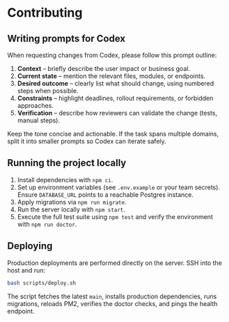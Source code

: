 # Contributing

## Writing prompts for Codex
When requesting changes from Codex, please follow this prompt outline:

1. **Context** – briefly describe the user impact or business goal.
2. **Current state** – mention the relevant files, modules, or endpoints.
3. **Desired outcome** – clearly list what should change, using numbered steps when possible.
4. **Constraints** – highlight deadlines, rollout requirements, or forbidden approaches.
5. **Verification** – describe how reviewers can validate the change (tests, manual steps).

Keep the tone concise and actionable. If the task spans multiple domains, split it into smaller prompts so Codex can iterate safely.

## Running the project locally
1. Install dependencies with `npm ci`.
2. Set up environment variables (see `.env.example` or your team secrets). Ensure `DATABASE_URL` points to a reachable Postgres instance.
3. Apply migrations via `npm run migrate`.
4. Run the server locally with `npm start`.
5. Execute the full test suite using `npm test` and verify the environment with `npm run doctor`.

## Deploying
Production deployments are performed directly on the server. SSH into the host and run:

```bash
bash scripts/deploy.sh
```

The script fetches the latest `main`, installs production dependencies, runs migrations, reloads PM2, verifies the doctor checks, and pings the health endpoint.
